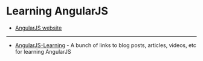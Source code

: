 
# Learning AngularJS

* [AngularJS website](http://angularjs.org)

---

* [AngularJS-Learning](https://github.com/jmcunningham/AngularJS-Learning) - A bunch of links to blog posts, articles, videos, etc for learning AngularJS

